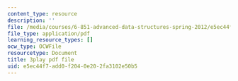 ```yaml
---
content_type: resource
description: ''
file: /media/courses/6-851-advanced-data-structures-spring-2012/e5ec44f7add0f2040e202fa3102e50b5_pOKy3RZbSws.pdf
file_type: application/pdf
learning_resource_types: []
ocw_type: OCWFile
resourcetype: Document
title: 3play pdf file
uid: e5ec44f7-add0-f204-0e20-2fa3102e50b5
---
```

